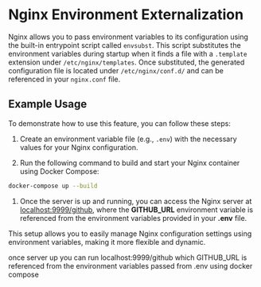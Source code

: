 # Nginx Environment Externalization
Nginx allows you to pass environment variables to its configuration using the built-in entrypoint script called `envsubst`. This script substitutes the environment variables during startup when it finds a file with a `.template` extension under `/etc/nginx/templates`. Once substituted, the generated configuration file is located under `/etc/nginx/conf.d/` and can be referenced in your `nginx.conf` file.

## Example Usage
To demonstrate how to use this feature, you can follow these steps:

1. Create an environment variable file (e.g., `.env`) with the necessary values for your Nginx configuration.

2. Run the following command to build and start your Nginx container using Docker Compose:
```sh
docker-compose up --build
```

1. Once the server is up and running, you can access the Nginx server at [localhost:9999/github](localhost:9999/github), where the **GITHUB_URL** environment variable is referenced from the environment variables provided in your **.env** file.

This setup allows you to easily manage Nginx configuration settings using environment variables, making it more flexible and dynamic.



once server up you can run localhost:9999/github which GITHUB_URL is referenced from the environment variables passed from .env using docker compose